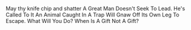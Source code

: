 
May thy knife chip and shatter
A Great Man Doesn't Seek To Lead. He's Called To It
An Animal Caught In A Trap Will Gnaw Off Its Own Leg To Escape. What Will You Do?
When Is A Gift Not A Gift?
